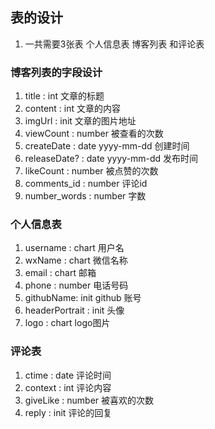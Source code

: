 ## 表的设计

1. 一共需要3张表 个人信息表 博客列表 和评论表

### 博客列表的字段设计
1. title : int  文章的标题
2. content : int 文章的内容
3. imgUrl :  init  文章的图片地址
4. viewCount : number  被查看的次数
5. createDate : date yyyy-mm-dd 创建时间
6. releaseDate? : date yyyy-mm-dd 发布时间
7. likeCount : number  被点赞的次数
8. comments_id : number 评论id
7. number_words : number 字数

### 个人信息表
1. username : chart 用户名
2. wxName :  chart  微信名称
3. email :   chart  邮箱
4. phone :   number  电话号码
5. githubName: init  github 账号
6. headerPortrait : init  头像
7. logo :    chart   logo图片

### 评论表
1. ctime : date  评论时间
2. context : int  评论内容
3. giveLike : number 被喜欢的次数
4. reply :  init   评论的回复